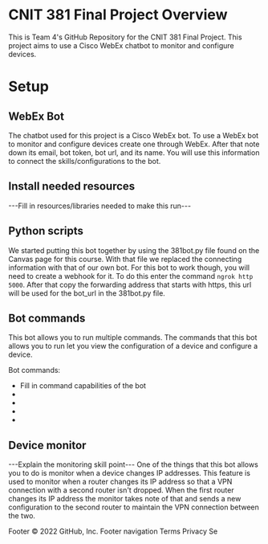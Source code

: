 
# CNIT 381 Final Project Overview
This is Team 4's GitHub Repository for the CNIT 381 Final Project. This project aims to use a Cisco WebEx chatbot to monitor and configure devices.

# Setup
## WebEx Bot
The chatbot used for this project is a Cisco WebEx bot. To use a WebEx bot to monitor and configure devices create one through WebEx. After that note down its email, bot token, bot url, and its name. You will use this information to connect the skills/configurations to the bot.

## Install needed resources
---Fill in resources/libraries needed to make this run---

## Python scripts
We started putting this bot together by using the 381bot.py file found on the Canvas page for this course. With that file we replaced the connecting information with that of our own bot. For this bot to work though, you will need to create a webhook for it. To do this enter the command ```ngrok http 5000```. After that copy the forwarding address that starts with https, this url will be used for the bot_url in the 381bot.py file.

## Bot commands
This bot allows you to run multiple commands. The commands that this bot allows you to run let you view the configuration of a device and configure a device. 

Bot commands:
- Fill in command capabilities of the bot
-
-
-
-

## Device monitor
---Explain the monitoring skill point---
One of the things that this bot allows you to do is monitor when a device changes IP addresses. This feature is used to monitor when a router changes its IP address so that a VPN connection with a second router isn't dropped. When the first router changes its IP address the monitor takes note of that and sends a new configuration to the second router to maintain the VPN connection between the two.

Footer
© 2022 GitHub, Inc.
Footer navigation
Terms
Privacy
Se
